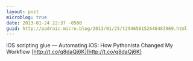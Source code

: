 ```yaml
---
layout: post
microblog: true
date: 2013-01-24 22:37 -0500
guid: http://padraic.micro.blog/2013/01/25/t294650152646483969.html
---
```

iOS scripting glue — Automating iOS: How Pythonista Changed My Workflow [http://t.co/q8daQj6K](http://t.co/q8daQj6K)
